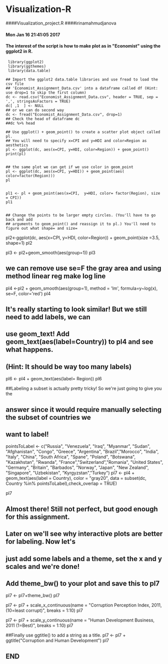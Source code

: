 # Visualization-R
   ####Visualization_project.R
   ####irinamahmudjanova
   #### Mon Jan 16 21:41:05 2017
   #### The interest of the script is how to make plot as in "Economist" using the ggplot2 in R.
 
     library(ggplot2)
     library(ggthemes)
     library(data.table)

    ## Import the ggplot2 data.table libraries and use fread to load the csv file 
    ## 'Economist_Assignment_Data.csv' into a dataframe called df (Hint: use drop=1 to skip the first column)
    dc <- read.csv("Economist_Assignment_Data.csv", header = TRUE, sep = ',', stringsAsFactors = TRUE)  
    dc[ ,1  ] <- NULL
    ## or we can do second way
    dc <- fread("Economist_Assignment_Data.csv", drop=1)
    ## Check the head of dataframe dc
    ##dc %>% head

    ## Use ggplot() + geom_point() to create a scatter plot object called pl. 
    ## You will need to specify x=CPI and y=HDI and color=Region as aesthetics
    pl <- ggplot(dc, aes(x=CPI, y=HDI, color=Region)) + geom_point()
    print(pl)


    ## the same plot we can get if we use color in geom_point
    pl <- ggplot(dc, aes(x=CPI, y=HDI)) + geom_point(aes( color=factor(Region)))
    pl


    pl1 <- pl + geom_point(aes(x=CPI,  y=HDI, color= factor(Region), size = CPI))
    pl1


    ## Change the points to be larger empty circles. (You'll have to go back and add 
    ## arguments to geom_point() and reassign it to pl.) You'll need to figure out what shape= and size=

pl2<-ggplot(dc, aes(x=CPI, y=HDI, color=Region)) + geom_point(size =3.5, shape=1)
pl2


pl3 <- pl2+geom_smooth(aes(group=1))
pl3


## we can remove use se=F the gray area and using method linear reg make log line
pl4 <-pl2 + geom_smooth(aes(group=1), method = 'lm', formula=y~log(x), se=F, color='red')
pl4


## It's really starting to look similar! But we still need to add labels, we can 
## use geom_text! Add geom_text(aes(label=Country)) to pl4 and see what happens. 
## (Hint: It should be way too many labels)
pl6 <- pl4 + geom_text(aes(label= Region))
pl6


##Labeling a subset is actually pretty tricky! So we're just going to give you the
## answer since it would require manually selecting the subset of countries we 
## want to label!

pointsToLabel <- c("Russia", "Venezuela", "Iraq", "Myanmar", "Sudan",
                   "Afghanistan", "Congo", "Greece", "Argentina", "Brazil","Morocco",
                   "India", "Italy", "China", "South Africa", "Spane", "Poland",
                   "Botswana", "Kazakhstan", "Rwanda", "France","Switzerland","Romania",
                   "United States", "Germany", "Britain", "Barbados", "Norway", "Japan",
                   "New Zealand", "Singapore", "Uzbekistan", "Kyrgyzstan","Turkey")
pl7 <- pl4 + geom_text(aes(label = Country), color = "gray20", 
                       data = subset(dc, Country %in% pointsToLabel),check_overlap = TRUE)

pl7


## Almost there! Still not perfect, but good enough for this assignment.
## Later on we'll see why interactive plots are better for labeling. Now let's 
## just add some labels and a theme, set the x and y scales and we're done!
## Add theme_bw() to your plot and save this to pl7
pl7 <- pl7+theme_bw()
pl7


 pl7 <- pl7 + scale_x_continuous(name = "Corruption Perception Index, 2011, (10=least corrupt)", breaks = 1:10)
pl7


pl7 <- pl7 + scale_y_continuous(name = "Human Development Business, 2011 (1=Best)", breaks = 1:10)
pl7


##Finally use ggtitle() to add a string as a title.
pl7 <- pl7 + ggtitle("Corruption and Human Development")
pl7


## END
